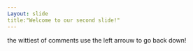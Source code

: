 ```yaml
---
Layout: slide
title:"Welcome to our second slide!"
---
```

the wittiest of comments
use the left arrouw to go back down!
